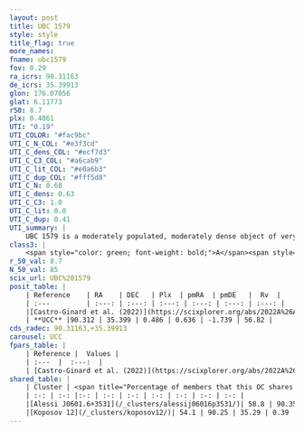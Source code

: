 ```yaml
---
layout: post
title: UBC 1579
style: style
title_flag: true
more_names: 
fname: ubc1579
fov: 0.29
ra_icrs: 90.31163
de_icrs: 35.39913
glon: 176.07056
glat: 6.11773
r50: 8.7
plx: 0.4861
UTI: "0.19"
UTI_COLOR: "#fac9bc"
UTI_C_N_COL: "#e3f3cd"
UTI_C_dens_COL: "#ecf7d3"
UTI_C_C3_COL: "#a6cab9"
UTI_C_lit_COL: "#e0a6b3"
UTI_C_dup_COL: "#fff5d8"
UTI_C_N: 0.68
UTI_C_dens: 0.63
UTI_C_C3: 1.0
UTI_C_lit: 0.0
UTI_C_dup: 0.41
UTI_summary: |
    UBC 1579 is a moderately populated, moderately dense object of very high C3 quality. It was recently reported in the literature.<br><br><span style="color: #99180f; font-weight: bold;">Warning: </span>This is possibly a duplicated object, which shares a significant percentage of members with at least one previously reported entry.
class3: |
    <span style="color: green; font-weight: bold;">A</span><span style="color: green; font-weight: bold;">A</span>
r_50_val: 8.7
N_50_val: 85
scix_url: UBC%201579
posit_table: |
    | Reference    | RA    | DEC   | Plx  | pmRA  | pmDE   |  Rv  |
    | :---         | :---: | :---: | :---: | :---: | :---: | :---: |
    |[Castro-Ginard et al. (2022)](https://scixplorer.org/abs/2022A%26A...661A.118C) | 90.4 | 35.57 | 0.57 | 0.62 | -1.74 | -- |
    | **UCC** |90.312 | 35.399 | 0.486 | 0.636 | -1.739 | 56.82 | 
cds_radec: 90.31163,+35.39913
carousel: UCC
fpars_table: |
    | Reference |  Values |
    | :---  |  :---:  |
    | [Castro-Ginard et al. (2022)](https://scixplorer.org/abs/2022A%26A...661A.118C) | `AV=0.982, Dist=1837, logAge=8.36` |
shared_table: |
    | Cluster | <span title="Percentage of members that this OC shares with the ones listed">%</span>   | RA   | DEC   | Plx   | pmRA  | pmDE  | Rv | UTI |
    | :-: | :-: |:-: | :-: | :-: | :-: | :-: | :-: | :-: |
    |[Alessi J0601.6+3531](/_clusters/alessij06016p3531/)| 58.8 | 90.35 | 35.5 | 0.56 | 0.63 | -1.74 | 26.3 |0.29 |
    |[Koposov 12](/_clusters/koposov12/)| 54.1 | 90.25 | 35.29 | 0.39 | 0.65 | -1.74 | 19.67 |0.96 |
---
```

